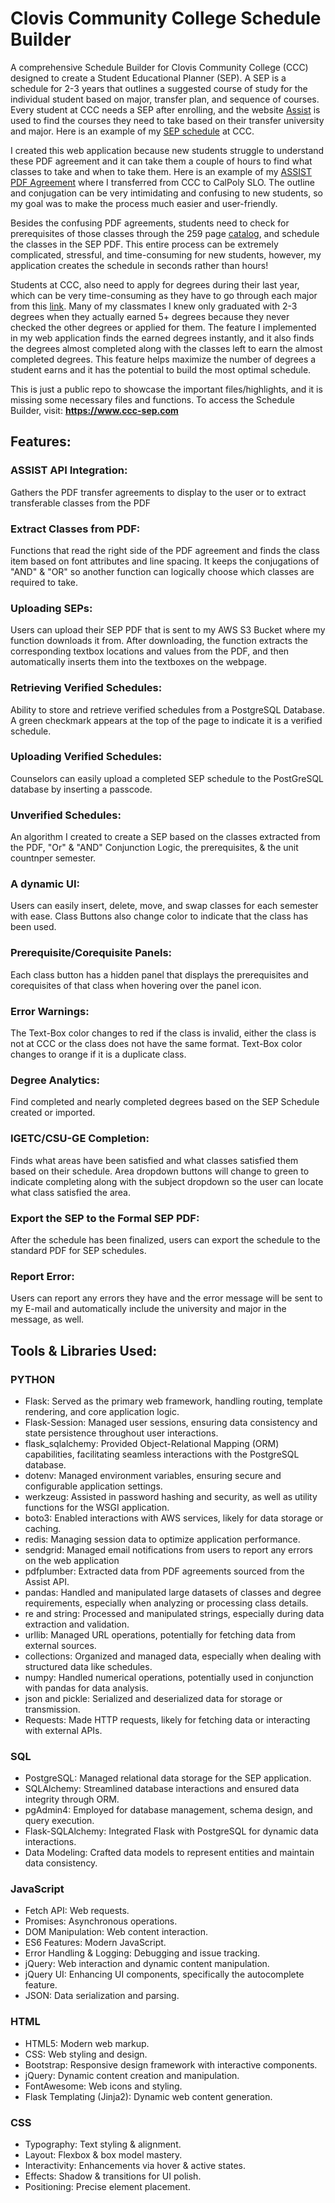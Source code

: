 # Clovis Community College Schedule Builder

A comprehensive Schedule Builder for Clovis Community College (CCC) designed to create a Student Educational Planner (SEP). A SEP is a schedule for 2-3 years that outlines a suggested course of study for the individual student based on major, transfer plan, and sequence of courses. Every student at CCC needs a SEP after enrolling, and the website [Assist](https://assist.org/) is used to find the courses they need to take based on their transfer university and major. Here is an example of my [SEP schedule](https://drive.google.com/file/d/123zufUVYME2e0x0yxGqaUfAPpxhuxSAS/view?usp=sharing) at CCC.

I created this web application because new students struggle to understand these PDF agreement and it can take them a couple of hours to find what classes to take and when to take them. Here is an example of my [ASSIST PDF Agreement](https://assist.org/transfer/report/26539871) where I transferred from CCC to CalPoly SLO. The outline and conjugation can be very intimidating and confusing to new students, so my goal was to make the process much easier and user-friendly. 

Besides the confusing PDF agreements, students need to check for prerequisites of those classes through the 259 page [catalog](https://www.cloviscollege.edu/_uploaded-files/_documents/admissions-and-aid/catalogs/college-catalog-23-24.pdf), and schedule the classes in the SEP PDF. This entire process can be extremely complicated, stressful, and time-consuming for new students, however, my application creates the schedule in seconds rather than hours! 

Students at CCC, also need to apply for degrees during their last year, which can be very time-consuming as they have to go through each major from this [link](https://www.cloviscollege.edu/academics/majors/2022-2023-majors-list.html). Many of my classmates I knew only graduated with 2-3 degrees when they actually earned 5+ degrees because they never checked the other degrees or applied for them. The feature I implemented in my web application finds the earned degrees instantly, and it also finds the degrees almost completed along with the classes left to earn the almost completed degrees. This feature helps maximize the number of degrees a student earns and it has the potential to build the most optimal schedule. 

This is just a public repo to showcase the important files/highlights, and it is missing some necessary files and functions. To access the Schedule Builder, visit:
**https://www.ccc-sep.com**

## **Features:**
### **ASSIST API Integration**: 
Gathers the PDF transfer agreements to display to the user or to extract transferable classes from the PDF

### **Extract Classes from PDF:** 
Functions that read the right side of the PDF agreement and finds the class item based on font attributes and line spacing. It keeps the conjugations of "AND" & "OR" so another function can logically choose which classes are required to take. 

### **Uploading SEPs:** 
Users can upload their SEP PDF that is sent to my AWS S3 Bucket where my function downloads it from. After downloading, the function extracts the corresponding textbox locations and values from the PDF, and then automatically inserts them into the textboxes on the webpage. 

### **Retrieving Verified Schedules**: 
Ability to store and retrieve verified schedules from a PostgreSQL Database. A green checkmark appears at the top of the page to indicate it is a verified schedule. 

### **Uploading Verified Schedules:** 
Counselors can easily upload a completed SEP schedule to the PostGreSQL database by inserting a passcode. 
### **Unverified Schedules:** 
An algorithm I created to create a SEP based on the classes extracted from the PDF, "Or" & "AND" Conjunction Logic, the prerequisites, & the unit countnper semester.

### **A dynamic UI:** 
Users can easily insert, delete, move, and swap classes for each semester with ease. Class Buttons also change color to indicate that the class has been used.

### **Prerequisite/Corequisite Panels:** 
Each class button has a hidden panel that displays the prerequisites and corequisites of that class when hovering over the panel icon. 

### **Error Warnings:** 
The Text-Box color changes to red if the class is invalid, either the class is not at CCC or the class does not have the same format. Text-Box color changes to orange if it is a duplicate class. 

### **Degree Analytics**: 
Find completed and nearly completed degrees based on the SEP Schedule created or imported. 

### **IGETC/CSU-GE Completion**: 
Finds what areas have been satisfied and what classes satisfied them based on their schedule. Area dropdown buttons will change to green to indicate completing along with the subject dropdown so the user can locate what class satisfied the area.

### **Export the SEP to the Formal SEP PDF:** 
After the schedule has been finalized, users can export the schedule to the standard PDF for SEP schedules.
### **Report Error:** 
Users can report any errors they have and the error message will be sent to my E-mail and automatically include the university and major in the message, as well. 

## Tools & Libraries Used:
### PYTHON
  - Flask: Served as the primary web framework, handling routing, template rendering, and core 
    application logic.
  - Flask-Session: Managed user sessions, ensuring data consistency and state persistence 
    throughout user interactions.
  - flask_sqlalchemy: Provided Object-Relational Mapping (ORM) capabilities, facilitating seamless 
    interactions with the PostgreSQL database.
  - dotenv: Managed environment variables, ensuring secure and configurable application settings.
  - werkzeug: Assisted in password hashing and security, as well as utility functions for the WSGI 
    application.
  - boto3: Enabled interactions with AWS services, likely for data storage or caching.
  - redis: Managing session data to optimize application performance.
  - sendgrid: Managed email notifications from users to report any errors on the web application
  - pdfplumber: Extracted data from PDF agreements sourced from the Assist API.
  - pandas: Handled and manipulated large datasets of classes and degree requirements, especially       when analyzing or processing class details.
  - re and string: Processed and manipulated strings, especially during data extraction and             validation.
  - urllib: Managed URL operations, potentially for fetching data from external sources.
  - collections: Organized and managed data, especially when dealing with structured data like          schedules.
  - numpy: Handled numerical operations, potentially used in conjunction with pandas for data           analysis.
  - json and pickle: Serialized and deserialized data for storage or transmission.
  - Requests: Made HTTP requests, likely for fetching data or interacting with external APIs.

### SQL
  - PostgreSQL: Managed relational data storage for the SEP application.
  - SQLAlchemy: Streamlined database interactions and ensured data integrity through ORM.
  - pgAdmin4: Employed for database management, schema design, and query execution.
  - Flask-SQLAlchemy: Integrated Flask with PostgreSQL for dynamic data interactions.
  - Data Modeling: Crafted data models to represent entities and maintain data consistency.

### JavaScript
  - Fetch API: Web requests.
  - Promises: Asynchronous operations.
  - DOM Manipulation: Web content interaction.
  - ES6 Features: Modern JavaScript.
  - Error Handling & Logging: Debugging and issue tracking.
  - jQuery: Web interaction and dynamic content manipulation.
  - jQuery UI: Enhancing UI components, specifically the autocomplete feature.
  - JSON: Data serialization and parsing.

### HTML
  - HTML5: Modern web markup.
  - CSS: Web styling and design.
  - Bootstrap: Responsive design framework with interactive components.
  - jQuery: Dynamic content creation and manipulation.
  - FontAwesome: Web icons and styling.
  - Flask Templating (Jinja2): Dynamic web content generation.

### CSS
  - Typography: Text styling & alignment.
  - Layout: Flexbox & box model mastery.
  - Interactivity: Enhancements via hover & active states.
  - Effects: Shadow & transitions for UI polish.
  - Positioning: Precise element placement.

